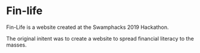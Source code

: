 # Fin-life
Fin-Life is a website created at the Swamphacks 2019 Hackathon. 

The original initent was to create a website to spread financial literacy to the masses. 
